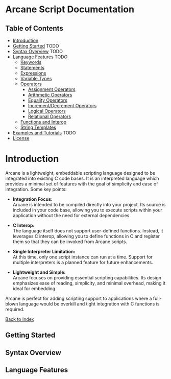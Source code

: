 # Arcane Script Documentation

## Table of Contents

- [Introduction](#introduction)
- [Getting Started](#getting-started) TODO
- [Syntax Overview](#syntax-overview) TODO
- [Language Features](#language-features) TODO
  - [Keywords](keywords.md)
  - [Statements](statements.md)
  - [Expressions](#expressions.md)
  - [Variable Types](types.md)
  - [Operators](operators.md)
    - [Assignment Operators](operators.md#assignment-operators)
    - [Arithmetic Operators](operators.md#arithmetic-operators)
    - [Equality Operators](operators.md#equality-operators)
    - [Increment/Decrement Operators](operators.md#incrementdecrement-operators)
    - [Logical Operators](operators.md#logical-operators)
    - [Relational Operators](operators.md#relational-operators)
  - [Functions and Interop](interop.md)
  - [String Templates](string-templates.md)
- [Examples and Tutorials](#examples-and-tutorials) TODO
- [License](license.md)

# Introduction

Arcane is a lightweight, embeddable scripting language designed to be integrated into existing C code bases. It is an interpreted language which provides a minimal set of features with the goal of simplicity and ease of integration. Some key points:

- **Integration Focus:**  
  Arcane is intended to be compiled directly into your project. Its source is included in your code base, allowing you to execute scripts within your application without the need for external dependencies.

- **C Interop:**  
  The language itself does not support user-defined functions. Instead, it leverages C interop, allowing you to define functions in C and register them so that they can be invoked from Arcane scripts.

- **Single Interpreter Limitation:**  
 At this time, only one script instance can run at a time. Support for multiple interpreters is a planned feature for future enhancements.

- **Lightweight and Simple:**  
  Arcane focuses on providing essential scripting capabilities. Its design emphasizes ease of reading, simplicity, and minimal overhead, making it ideal for embedding.

Arcane is perfect for adding scripting support to applications where a full-blown language would be overkill and tight integration with C functions is required.

[Back to Index](index.md)

## Getting Started

## Syntax Overview

## Language Features

